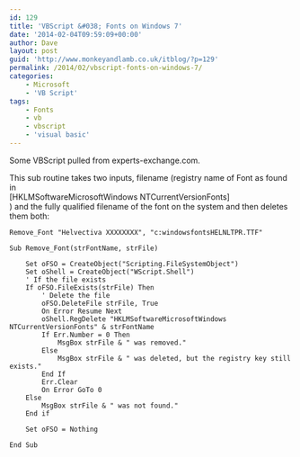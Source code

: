 ```yaml
---
id: 129
title: 'VBScript &#038; Fonts on Windows 7'
date: '2014-02-04T09:59:09+00:00'
author: Dave
layout: post
guid: 'http://www.monkeyandlamb.co.uk/itblog/?p=129'
permalink: /2014/02/vbscript-fonts-on-windows-7/
categories:
    - Microsoft
    - 'VB Script'
tags:
    - Fonts
    - vb
    - vbscript
    - 'visual basic'
---
```


Some VBScript pulled from experts-exchange.com.

This sub routine takes two inputs, filename (registry name of Font as found in  
\[HKLMSoftwareMicrosoftWindows NTCurrentVersionFonts\]  
) and the fully qualified filename of the font on the system and then deletes them both:

```
Remove_Font "Helvectiva XXXXXXXX", "c:windowsfontsHELNLTPR.TTF"

Sub Remove_Font(strFontName, strFile)

	Set oFSO = CreateObject("Scripting.FileSystemObject")
 	Set oShell = CreateObject("WScript.Shell")
	' If the file exists
	If oFSO.FileExists(strFile) Then
		' Delete the file
		oFSO.DeleteFile strFile, True
		On Error Resume Next
		oShell.RegDelete "HKLMSoftwareMicrosoftWindows NTCurrentVersionFonts" & strFontName
		If Err.Number = 0 Then
			MsgBox strFile & " was removed."
		Else
			MsgBox strFile & " was deleted, but the registry key still exists."
		End If
		Err.Clear
		On Error GoTo 0
	Else
		MsgBox strFile & " was not found."
	End if

	Set oFSO = Nothing

End Sub
```